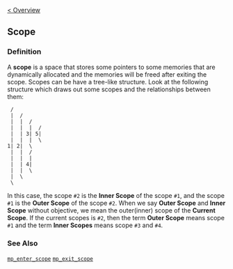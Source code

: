 [< Overview](../Overview.md)

## Scope

### Definition

A **scope** is a space that stores some pointers to some memories that are dynamically allocated and the memories will be freed after exiting the scope.
Scopes can be have a tree-like structure. Look at the following structure which draws out some scopes and the relationships between them:
```
 /
 |  /
 |  |  /
 |  |  |  /
 |  | 3| 5|
 |  |  |  \
1| 2|  \
 |  |  /
 |  |  |
 |  | 4|
 |  |  \
 |  \
 \
```
In this case, the scope `#2` is the **Inner Scope** of the scope `#1`, and the scope `#1` is the **Outer Scope** of the scope `#2`. When we say **Outer Scope** and **Inner Scope** without objective, we mean the outer(inner) scope of the **Current Scope**. If the current scopes is `#2`, then the term **Outer Scope** means scope `#1` and the term **Inner Scopes** means scope `#3` and `#4`.

### See Also
[`mp_enter_scope`](../MemoryPool/mp_enter_scope.md)
[`mp_exit_scope`](../MemoryPool/mp_exit_scope.md)
